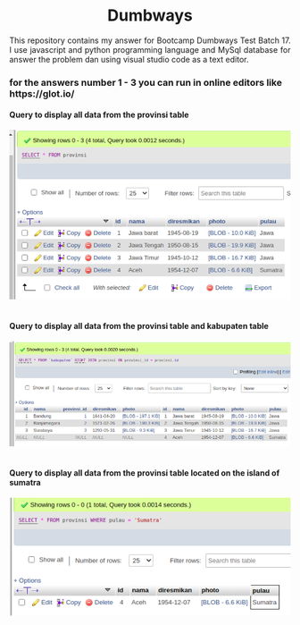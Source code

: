 <h1 align="center"> Dumbways </h1>

<p align="justify">
    This repository contains my answer for Bootcamp Dumbways Test Batch 17. I use javascript and python programming language and MySql database for answer the problem dan using visual studio code as a text editor.
</p>

<h3> for the answers number 1 - 3 you can run in online editors like https://glot.io/ </h3>

<h4>Query to display all data from the provinsi table</h4>
<img src="provinsi.png">
<br/>
<br/>

<h4>Query to display all data from the provinsi table and kabupaten table</h4>
<img src="provinsi & kabupaten.png">
<br/>
<br/>
<h4>Query to display all data from the provinsi table located on the island of sumatra</h4>
<img src="provinsi pulau.png">
